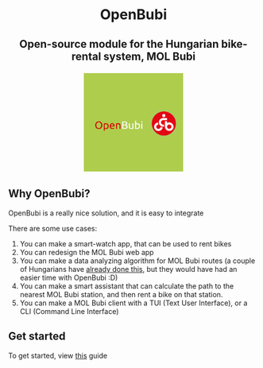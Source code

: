 # <p align="center">OpenBubi</p>

## <p align="center"> Open-source module for the Hungarian bike-rental system, MOL Bubi</p>

<p align="center"><img src="logo.png" alt="logo" width="200"/></p>

## Why OpenBubi?

OpenBubi is a really nice solution, and it is easy to integrate

There are some use cases:

1. You can make a smart-watch app, that can be used to rent bikes
2. You can redesign the MOL Bubi web app
3. You can make a data analyzing algorithm for MOL Bubi routes (a couple of Hungarians have [already done this](https://dms.sztaki.hu/bubi/), but they would have had an easier time with OpenBubi :D)
4. You can make a smart assistant that can calculate the path to the nearest MOL Bubi station, and then rent a bike on that station.
5. You can make a MOL Bubi client with a TUI (Text User Interface), or a CLI (Command Line Interface)

## Get started

To get started, view [this](getting-started) guide
